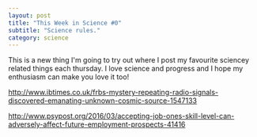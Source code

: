 ```yaml
---
layout: post
title: "This Week in Science #0"
subtitle: "Science rules."
category: science
---
```


<p>
	This is a new thing I'm going to try out where I post my favourite sciencey related things each thursday. I love science and progress and I hope my enthusiasm can make you love it too!
</p>

http://www.ibtimes.co.uk/frbs-mystery-repeating-radio-signals-discovered-emanating-unknown-cosmic-source-1547133

http://www.psypost.org/2016/03/accepting-job-ones-skill-level-can-adversely-affect-future-employment-prospects-41416
